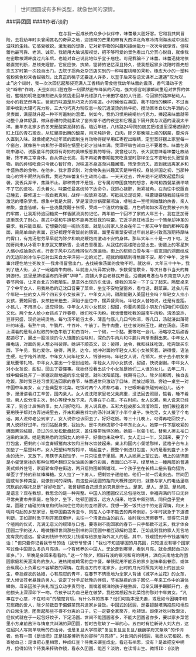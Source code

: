 > 世间团圆或有多种类型，就像世间的深情。

###异团圆
####作者/淡豹

						在与我一起成长的众多小伙伴中，味蕾最大胆好客。它和我共同冒险，去我幼年时未曾闻其名的奇异之地，迎接辣的芒果和带有大西洋北角寒冷清冽海水咸中淡甜滋味的生蚝。它感受敏锐，激发我的想象，它对新事物的兴趣和接纳能力一次次令我惊讶。但味蕾也最可靠、老派、诚实。我能用大脑说服视觉，把不够可爱的景色看出几分赏心悦目，就像我在密歇根湖畔度过几年后，也能对自己说此地似乎宜于居住。可是我骗不了味蕾。味蕾迅捷地依赖直觉判断，总领先理智。它反应快，执拗，铭铸的记忆深且持久，使我想起家乡沈阳时首先想念五岁时第一次独自出门，去院子拐角处杂货店买到的一种叫蜜桃精的果粉。橡皮大小的一塑料包粉紫色粉末香甜强烈，比真正的桃子还要迷人许多，以至于后来在语文课本上遭遇“叹为观止”这个词时，我一次次回忆起那袋充满人工香精的零食给我幼年味蕾的震荡，香气涌动于舌尖"噼啪"作响，天空如同口腔在那一刻骤然密布绛紫的闪电，强大感官刺激瞬间重组对世界的体验，蜜桃的明艳滋味刻进从杂货店走回单元楼那几十米田字格的人行道，令回家的路神秘动人。幼小的我茫然再生。爸爸的味道是热巧克力的味道。小时候他在英国，我不知他的模样，不过当家中收到大罐巧克力粉，三大勺巧克力粉叹息一般沉进滚烫的热牛奶，搅动原本自以为平滑的心灵表面，满屋就升起一种不可遏制的温柔。到如今，我仍习惯用碗喝热巧克力，捧起来味蕾就带动整个身体舒展，微麻香甜的烫就柔软了窗外穿不透的夜空和它覆盖下隔开我与汉语的漫漫太平洋。童年东北家乡的冬天是酸菜发酵的香。临近年根，八纬路24号院的居民把楼道里深褐透绿的缸上压的青石搬走，从缸里捞出腌的酸菜，用来炖排骨、白肉。除夕那晚端上桌的锅菜，要炖许久直到入味。就像姥姥为过年蒸的面制生肖动物得提早用红枣捏出眼睛，定型蒸好摆上家里每一个窗台，就像酱牛肉和肘子得焖在锅里七轮才滋味丰满。我深呼吸告诫自己不要着急。味蕾在哀叹中激动，说服童年的我将有奇妙的美味报答我的等待。我曾经以为，长大就意味着味蕾吐故纳新，馋不再主宰身体。自从停止长高，我不再如青春期每天吃食堂时那样坐立不安地长久渴望食物。新的异域吃食只令我心智好奇，对味道本身逐渐兴趣阑珊。馋渐渐消失，直到我远离家乡和丰盛熟悉的食物。在他乡，我才意识到，对食物失去兴趣其实是种特权。身处异国之初，当那种烧心的馋不期然光临我，我还为味蕾复归生动而心喜。一天天过去，馋开始不定期发起猛烈突袭，我丢兵弃甲，焦躁不止。那种馋并不是饿，它专属对中国食物的想念，寿司和西餐菜谱平靖不了它的进攻。舌头着火，味蕾任最高统帅下达命令，我抓心挠肝，揪紧被角，在向往中说服自己睡去，要修道士一般自我克制，战俘一般放弃渴望。可抵抗总是徒劳，味蕾硬要随我前往味觉激活的嘈杂梦境。想象中我是大厨，梦是滚烫炒锅骤蒙凉油，哧啦出一室喧闹微醺的热香，亲人相聚，盘盏皆暖。有一些凌晨我醒于怅惘，哭成一个渣状的傻逼，月色明朗如水泻在我被子四角的牢房，让我期待追回糖浆一样香腻流淌的记忆。两年前一个回不了家的大年三十，我在芝加哥逐渐丧失了耐心。美式中餐和牛排都不能再宽慰我的味蕾，它近乎疯狂地提出一个简单却神圣的要求，我只能臣服。它想要的是一碗热汤面，就是以前家人总会在年三十那天中午做的那种阳春面，简简单单的素面，正好梳理年夜饭前的肠胃。面里有青菜安顿过年前总是兴致高涨期待厚味的胃口，有宽汤慰劳早早就为除夕和响亮鞭炮而激动不安的身体。那年大年三十是一月下旬。芝加哥尚未从冰雹中复原就又蒙新雪，全城白雪覆盖，从我住的高楼阳台望出去，街道上的零星旅人缩小成抽象的点，行走于风中方向难辨似布朗运动。街上的皑皑白雪与海一般宽阔的湖面结成的无边际的冰似乎反射出来自太平洋另一边的光芒，把我的眼睛刺得焦躁不安。那个中午，这件事非理性地生死攸关——我非得冒雪出门，去找碗像汤面的食物不可。就这样，大年三十中午，我到了唐人街，点了一碗越南牛肉粉。年前唐人街异常安静，多数餐馆歇业，等次日春节当天的舞狮游行。这里是牌楼遍布的所谓“华埠”，店铺大多由老移民开设，沿袭闽粤港台与东南亚华人的春节风俗，让来自北方的我陌生。是意外出现的东北话，使我的耳朵一下子立了起来。隔壁桌来了个中年女人，用我熟悉的辽沈口音要了菜单，坐立不安地望窗外，看电话，翻菜谱。过会儿有个年轻一些的女人带个四五岁小女孩来了。中年女人问，甜甜能融入美国社会吗？年轻女人拍小女孩，要她回答。女孩扭来扭去，深陷于座位中，摆弄餐具玩。年轻女人替她说，还是有差距。小孩儿，不用担心，适应得快。中年女人对小女孩说：甜甜，你要向美国小朋友介绍咱们中国的文化。两个女人给小女孩点了炸春卷，她们吃牛肉粉。我也慢慢吃我的越南牛肉粉。清汤滚热，豆芽另盛，现扔进碗烫熟，每勺汤不能舀太多，薄盖勺底儿几口气吹凉，等几口，汤就浸出薄荷叶的味道。有熟牛肉、牛腩片、牛百叶、牛筋丁。熟牛肉重，往往被河粉压住，藏在汤底。汤面上漂着的是有点松散的米色牛筋丁和白百叶，一个韧，一个黏。要等吃一会儿，汤略凉之后甜香都透尽了，展出一股淡淡的令人饱腹的油味时，深色的牛肉片和牛腩片再渐渐翻出来。中年女人接电话，对面的男人想必叫彼得。她讲不顺英文，说：彼得，达令，我和妹妹吃饭，吃完饭买东西，下午见，我也爱你，彼得，再见，达令。她冲对面的年轻女人和小女孩笑着。讲得慢，语法生硬，吐字格外清楚。中年女人问年轻女人，钱够用吗。年轻女人说，花销大，孩子去小朋友家里玩要带礼物。中年女人拿出一个信封给她。年轻女人对小女孩说，甜甜，快说谢谢。中年女人对小女孩说，甜甜，回去了要懂事。我始终没看出这个小女孩是她们二人谁的女儿。去年二月，城中偏僻处开了一家据说颇地道的东北餐馆，就叫沈阳菜馆。我期待已久。除夕前那周，独自去吃饭。那时我已经习惯无法回家的春节，味蕾通常只激动了口味，而放过眼泪。旁边一桌坐一对中国中年男女，点了些典型东北菜。吃饭时两个人背都弓着，下巴眼瞅着快碰到碗沿儿。话不多，漫漫讲着打工辛苦，国内亲人。女人说沈阳家里老父亲病重，没法回去照顾，惦着，睡不着觉。男人说分清主次，耐心等绿卡放下来。凡事在于心意，不在时间。女人说累。男人说来已经来了，别合计后悔的事。女人问好吃吗。男人说真香。五彩大拉皮那么滑溜的菜，他们拨拉着非要用筷子帮对方弄进碗里去，芥末和麻酱拌匀的汤汁淋漓了小半个桌子。快吃完，女人接了个电话。男人说你老公到家了。女人说你也该回去了。好好吃饭。等三十儿晚上，可得再吃回饺子。男人说好好过年。他们站起身来，我抬头。是牛肉粉店那个中年东北女人。她穿一件下摆收紧的绸面黑羽绒服，烫过的头发松散盘起来，盖住略带憔悴的脸。她取一张餐巾纸，替男人擦去袖口沾染的油渍。她是我熟悉的沈阳女人的样子，好像也未及中年。女人走出一半，又回来，要了个打包盒，把剩的小半盘青椒猪肉水饺和三鲜水饺装起来。桌上和国内小餐馆那样，蓝格子台布上加垫了一层塑料布。女人把塑料布捋捋平，端起盘子，要整个倒进打包盒，大约是看到盘子上多余的汤汁，又放下，用筷子夹起饺子，一只只往盒子里搁。男人从她肩上望过去。墙上的装饰画是小餐馆常挂的那种似照片翻印又似油画的廉价彩画，表面凹凸不平。绿草地上一幢两层的普通美式郊外住宅，家庭轿车停在街边，两只猎狗围邮筒嬉戏，一个孩子坐在长椅上扭头看向猎狗，举歪了手持的彩虹棒棒糖。女人拉了一下男人，把剩饺子递给他。他们一前一后走出去。世间团圆或有多种类型，就像世间的深情。而这些异团圆的指向大概殊途同归，就像与家人的电话里临沉默前的嘱托总是“好好吃饭”。我曾疑惑自己想念的究竟是什么，是家、是人、是国、是热闹、是语言？现在我想，我思念的是一种完整。中国人的团圆仪式总包括吃饭，幸福完满的节日无非寻常夫妻市井家庭，在除夕，坐下，吃顿团圆饭，远方人归来，吃饭中叙别情，同只盘子里夹菜，圆融了磕碰的情意和代际间往往苛刻的互相要求。我想一粥一饭共进中的无言深情，和天上明月勾起的乡愁家思，是中国由古传至今、刻在人心中不能去的两种倒影。少年时我急于下道德判断，正如那时急于割开家庭牵绊，去往一个清澈自由的前方。彼时我也厌倦春节，觉得它只是个喧闹的仪式，充满无意义的规矩与口舌。要等到不能回家的春节一只手都数不过来，我才体会团圆二字的迷人，略微懂得世间那些别样的异团圆中相互谅解的温柔，正如此刻我的家人无言地宽宥我的遥远。曾读到钱钟书的女儿钱瑗写给旅居海外友人的信。其中，钱瑗提到爷爷钱基博的话：“但只要你记着我爷爷的话（我爷爷曾讲：“我也不知道哪国的月亮圆，只知道没有哪个国家写过像中国那么多的月亮诗。一个有修养的中国人，无论走到哪里，看到月亮，就会想起自己的家乡。”)，早晚是会回来看看的。”这一个除夕，照旧有浅的银河和弯的明月，洒向天南地北的团圆家庭和天涯海角的旅人，进热闹或畸零的盘中餐，举筷就用不能忘的家乡滋味牵出眷恋，或体会纵属心上负累也不容解救的深情。在我远方的东北家乡，此时的月光将照亮大地上的芸芸众生，牵挂嫁衣的姑娘，心有怨怼的青年，在春节不情愿地为全家人背诵《减字木兰花》的女孩，无人倾谈苍老暴躁的男人，说定了分手却犹豫的伴侣，节省路费的游子回忆一年来工作中的遍体鳞伤，母亲因孩子失礼而当众动手责罚他，而噙着眼泪的孩子睡熟后，母亲又蹑手蹑脚开门，去他额头上深深印下一吻，令孩子以为自己是在做梦。我经常想起东北菜馆的那对中年男女。“凡事在于心意，不在时间”的酸楚背后，有什么样的故事？他们可能本是夫妻，或是如今困境中相互慰藉的爱人，除夕前数日于偏僻菜馆共进家乡餐饭。中国式的团圆，是要超越填满抱怨和埋怨的日常生活，团聚起那些不得不分离的日子，它一定要全家聚齐，吃顿饭。即使对吃兴致渐淡，但仪式就在于一起包好饺子，下定汤圆。世间不能团圆者多，不能大团圆者亦多，要以家乡菜馆里小方桌前酱汁与情意共淋漓的异团圆，暂时告慰缺了一半的心。五四时有位新诗人刘大白，这位绍兴人写简单晓畅的白话诗，也是复旦大学校歌“复旦复旦旦复旦/巍巍学府文章焕”的作词者。他有一首《是谁把》正是钱基博所言的那种“月亮诗”。对世间的异团圆，我愿以它相祝，也寄给自己：是谁把心里相思，种成红豆？待我来碾豆成尘，看还有相思，没有？是谁把空中明月，捻得如钩？待我来抟钩作镜，看永久团圆，能否？淡豹，在读博士生。微博ID：@淡豹 